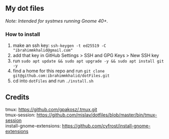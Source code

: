 
## My dot files

*Note: Intended for systmes running Gnome 40+.*

### How to install
1. make an ssh key: `ssh-keygen -t ed25519 -C "ibrahimmkhalid@gmail.com"`
2. add that key in GitHub Settings > SSH and GPG Keys > New SSH key
3. run `sudo apt update && sudo apt upgrade -y && sudo apt install git -y`
4. find a home for this repo and run `git clone git@github.com:ibrahimmkhalid/dotFiles.git`
5. cd into `dotFiles` and run `./install.sh`

## Credits 
tmux: https://github.com/gpakosz/.tmux.git  
tmux-session: https://github.com/mislav/dotfiles/blob/master/bin/tmux-session  
install-gnome-extensions: https://github.com/cyfrost/install-gnome-extensions
